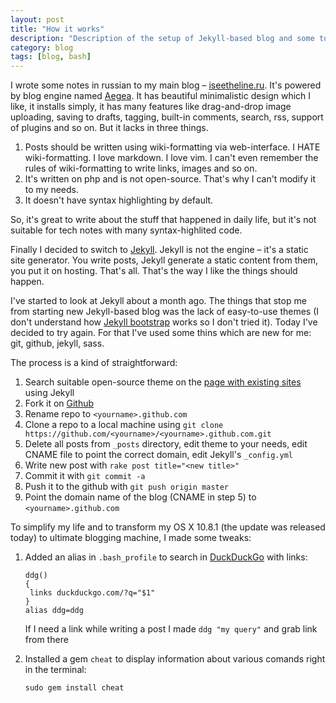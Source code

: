 ```yaml
---
layout: post
title: "How it works"
description: "Description of the setup of Jekyll-based blog and some toughts about working in terminal"
category: blog
tags: [blog, bash]
---
```

I wrote some notes in russian to my main blog – [iseetheline.ru](iseetheline.ru). It's powered by blog engine named [Aegea](http://blogengine.ru). It has beautiful minimalistic design which I like, it installs simply, it has many features like drag-and-drop image uploading, saving to drafts, tagging, built-in comments, search, rss, support of plugins and so on. But it lacks in three things. 

1. Posts should be written using wiki-formatting via web-interface. I HATE wiki-formatting. I love markdown. I love vim. I can't even remember the rules of wiki-formatting to write links, images and so on.
2. It's written on php and is not open-source. That's why I can't modify it to my needs.
3. It doesn't have syntax highlighting by default.

So, it's great to write about the stuff that happened in daily life, but it's not suitable for tech notes with many syntax-highlited code.

Finally I decided to switch to [Jekyll](http://jekyllrb.com). Jekyll is not the engine – it's a static site generator. You write posts, Jekyll generate a static content from them, you put it on hosting. That's all. That's the way I like the things should happen. 

I've started to look at Jekyll about a month ago. The things that stop me from starting new Jekyll-based blog was the lack of easy-to-use themes (I don't understand how [Jekyll bootstrap](http://jekyllbootstrap.com) works so I don't tried it). Today I've decided to try again. For that I've used some thins which are new for me: git, github, jekyll, sass.

The process is a kind of straightforward:

1. Search suitable open-source theme on the [page with existing sites](http://wiki.github.com/mojombo/jekyll/sites) using Jekyll
2. Fork it on [Github](http://github.com)
3. Rename repo to `<yourname>.github.com`
4. Clone a repo to a local machine using `git clone https://github.com/<yourname>/<yourname>.github.com.git`
5. Delete all posts from `_posts` directory, edit theme to your needs, edit CNAME file to point the correct domain, edit Jekyll's `_config.yml`
6. Write new post with `rake post title="<new title>"`
7. Commit it with `git commit -a`
8. Push it to the github with `git push origin master`
9. Point the domain name of the blog (CNAME in step 5) to `<yourname>.github.com`

To simplify my life and to transform my OS X 10.8.1 (the update was released today) to ultimate blogging machine, I made some tweaks:

1.  Added an alias in `.bash_profile` to search in [DuckDuckGo](http://duckduckgo.com) with links:

        ddg()
        {
         links duckduckgo.com/?q="$1"
        }
        alias ddg=ddg

    If I need a link while writing a post I made `ddg "my query"` and grab link from there

2.  Installed a gem `cheat` to display information about various comands right in the terminal:

        sudo gem install cheat
   

